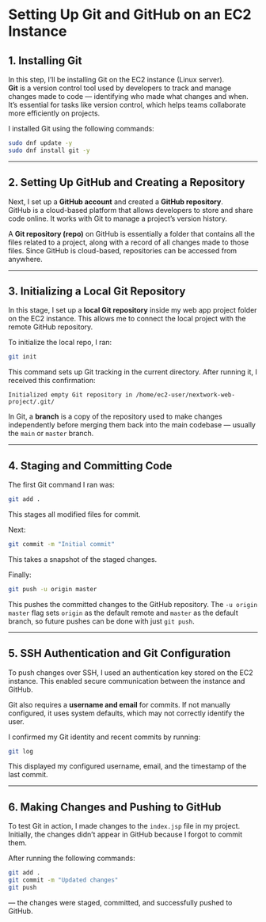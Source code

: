 
# Setting Up Git and GitHub on an EC2 Instance

## 1. Installing Git

In this step, I’ll be installing Git on the EC2 instance (Linux server).  
**Git** is a version control tool used by developers to track and manage changes made to code — identifying who made what changes and when. It’s essential for tasks like version control, which helps teams collaborate more efficiently on projects.

I installed Git using the following commands:

```bash
sudo dnf update -y  
sudo dnf install git -y
```

---

## 2. Setting Up GitHub and Creating a Repository

Next, I set up a **GitHub account** and created a **GitHub repository**.  
GitHub is a cloud-based platform that allows developers to store and share code online. It works with Git to manage a project’s version history.

A **Git repository (repo)** on GitHub is essentially a folder that contains all the files related to a project, along with a record of all changes made to those files. Since GitHub is cloud-based, repositories can be accessed from anywhere.

---

## 3. Initializing a Local Git Repository

In this stage, I set up a **local Git repository** inside my web app project folder on the EC2 instance. This allows me to connect the local project with the remote GitHub repository.

To initialize the local repo, I ran:

```bash
git init
```

This command sets up Git tracking in the current directory. After running it, I received this confirmation:

```
Initialized empty Git repository in /home/ec2-user/nextwork-web-project/.git/
```

In Git, a **branch** is a copy of the repository used to make changes independently before merging them back into the main codebase — usually the `main` or `master` branch.

---

## 4. Staging and Committing Code

The first Git command I ran was:

```bash
git add .
```

This stages all modified files for commit.

Next:

```bash
git commit -m "Initial commit"
```

This takes a snapshot of the staged changes.

Finally:

```bash
git push -u origin master
```

This pushes the committed changes to the GitHub repository. The `-u origin master` flag sets `origin` as the default remote and `master` as the default branch, so future pushes can be done with just `git push`.

---

## 5. SSH Authentication and Git Configuration

To push changes over SSH, I used an authentication key stored on the EC2 instance. This enabled secure communication between the instance and GitHub.

Git also requires a **username and email** for commits. If not manually configured, it uses system defaults, which may not correctly identify the user.

I confirmed my Git identity and recent commits by running:

```bash
git log
```

This displayed my configured username, email, and the timestamp of the last commit.

---

## 6. Making Changes and Pushing to GitHub

To test Git in action, I made changes to the `index.jsp` file in my project. Initially, the changes didn’t appear in GitHub because I forgot to commit them.

After running the following commands:

```bash
git add .
git commit -m "Updated changes"
git push
```

— the changes were staged, committed, and successfully pushed to GitHub.

